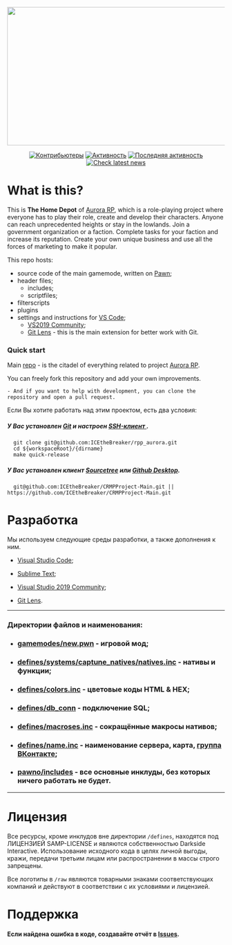 <p align="center">
   <img src="https://i.ibb.co/zRYpSCd/polechudes_nobackground.png"
        height="320"
        width="520">
</p>
<p align="center">
    <a href="https://github.com/ICEtheBreaker/CRMPProject-Main/graphs/contributors" alt="Contributors">
        <img src="https://img.shields.io/github/contributors/ICEtheBreaker/CRMPProject-Main?label=%D0%9A%D0%BE%D0%BD%D1%82%D1%80%D0%B8%D0%B1%D1%8C%D1%8E%D1%82%D0%B5%D1%80%D1%8B&style=for-the-badge" alt="Контрибьютеры"></a>
    <a href="https://github.com/ICEtheBreaker/CRMPProject-Main/pulse" alt="Activity">
        <img src="https://img.shields.io/github/commit-activity/m/ICEtheBreaker/CRMPProject-Main?label=%D0%90%D0%9A%D0%A2%D0%98%D0%92%D0%9D%D0%9E%D0%A1%D0%A2%D0%AC&style=for-the-badge" alt="Активность" ></a>
    <a href="https://github.com/ICEtheBreaker/CRMPProject-Main/graphs/commit-activity" alt="Last activity">
        <img src="https://img.shields.io/github/last-commit/ICEtheBreaker/CRMPProject-Main?label=%D0%BF%D0%BE%D1%81%D0%BB%D0%B5%D0%B4%D0%BD%D1%8F%D1%8F%20%D0%B0%D0%BA%D1%82%D0%B8%D0%B2%D0%BD%D0%BE%D1%81%D1%82%D1%8C&style=for-the-badge" alt="Последняя активность" ></a>
    <a href="https://vk.com/rpp.aurora" alt="Следить">
        <img src="https://img.shields.io/twitter/follow/rpp.aurora?&style=for-the-badge" alt="Check latest news"></a>
</p>


# What is this?
This is **The Home Depot** of <a href="https://vk.com/rpp.aurora">Aurora RP</a>, which is a role-playing project where everyone has to play their role, create and develop their characters. Anyone can reach unprecedented heights or stay in the lowlands. Join a government organization or a faction. Complete tasks for your faction and increase its reputation. Create your own unique business and use all the forces of marketing to make it popular.


This repo hosts:
  - source code of the main gamemode, written on <a href="https://ru.wikipedia.org/wiki/Pawn">Pawn</a>;
  - header files;
    - includes;
    - scriptfiles;
  - filterscripts
  - plugins
  - settings and instructions for <a href="https://code.visualstudio.com">VS Code</a>; 
     - <a href="https://learn.microsoft.com/en-us/visualstudio/releases/2019/release-notes">VS2019 Community</a>;
     - <a href="https://gitlens.com">Git Lens</a> - this is the main extension for better work with Git.

### Quick start

Main <a href="https://github.com/ICEtheBreaker/rpp_aurora">repo</a> - is the citadel of everything related to project <a href="https://vk.com/rpp.aurora">Aurora RP</a>. 

You can freely fork this repository and add your own improvements. 
	
	- And if you want to help with development, you can clone the repository and open a pull request.
	

Если Вы хотите работать над этим проектом, есть два условия:
  
##### У Вас установлен <a href="https://git-scm.com/downloads">Git</a> и настроен <a href="https://docs.github.com/en/authentication/connecting-to-github-with-ssh">SSH-клиент </a>.

```
  git clone git@github.com:ICEtheBreaker/rpp_aurora.git
  cd ${workspaceRoot}/{dirname}
  make quick-release
```
##### У Вас установлен клиент <a href="https://www.sourcetreeapp.com">Sourcetree</a> или <a href="https://desktop.github.com">Github Desktop</a>.

```
  git@github.com:ICEtheBreaker/CRMPProject-Main.git || https://github.com/ICEtheBreaker/CRMPProject-Main.git
```

# Разработка
Мы используем следующие среды разработки, а также дополнения к ним.
- <a href="https://code.visualstudio.com">Visual Studio Code</a>; 
- <a href="https://www.sublimetext.com">Sublime Text</a>;
- <a href="https://learn.microsoft.com/en-us/visualstudio/releases/2019/release-notes">Visual Studio 2019 Community</a>;

- <a href="https://marketplace.visualstudio.com/items?itemName=eamodio.gitlens">Git Lens</a>.
------------------------------------------------
### Директории файлов и наименования:

   - <h3><a href="https://github.com/ICEtheBreaker/CRMPProject-Main/tree/develop/gamemodes/new.pwn">gamemodes/new.pwn</a> - игровой мод;</br></h3>
   - <h3><a href="https://github.com/ICEtheBreaker/CRMPProject-Main/tree/develop/defines/systems/capture_natives">defines/systems/captune_natives/natives.inc</a> - нативы и функции;</br></h3>
   - <h3><a href="https://github.com/ICEtheBreaker/CRMPProject-Main/tree/develop/defines/colors.inc">defines/colors.inc</a> - цветовые коды HTML & HEX;</br></h3>
   - <h3><a href="https://github.com/ICEtheBreaker/CRMPProject-Main/tree/develop/defines/db_conn">defines/db_conn</a> - подключение SQL;</br></h3>
   - <h3><a href="https://github.com/ICEtheBreaker/CRMPProject-Main/tree/develop/defines/macroses.inc">defines/macroses.inc</a> - сокращённые макросы нативов;</br></h3>
   - <h3><a href="https://github.com/ICEtheBreaker/CRMPProject-Main/tree/develop/defines/name.inc">defines/name.inc</a> - наименование сервера, карта, <a href="https://vk.com/rpp.aurora">группа  ВКонтакте</a>;</br></h3>
   - <h3><a href="https://github.com/ICEtheBreaker/CRMPProject-Main/tree/develop/pawno/includes">pawno/includes</a> - все основные инклуды, без которых ничего работать не будет.</br></h3>

------------------------------------------------

# Лицензия
Все ресурсы, кроме инклудов вне директории `/defines`, находятся под ЛИЦЕНЗИЕЙ SAMP-LICENSE и являются собственностью Darkside Interactive. Использование исходного кода в целях личной выгоды, кражи, передачи третьим лицам или распространении в массы строго запрещены. 

Все логотипы в `/raw` являются товарными знаками соответствующих компаний и действуют в соответствии с их условиями и лицензией.
# Поддержка

<h4>Если найдена ошибка в коде, создавайте отчёт в <a href="https://github.com/ICEtheBreaker/CRMPProject-Main/issues">Issues</a>.</h4>
